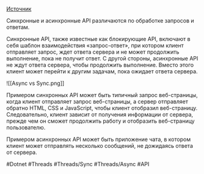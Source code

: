 
[Источник](https://www.astera.com/ru/topic/api-management/asynchronous-api-the-key-to-scalability-and-performance/)

Синхронные и асинхронные API различаются по обработке запросов и ответам.

Синхронные API, также известные как блокирующие API, включают в себя шаблон взаимодействия «запрос-ответ», при котором клиент отправляет запрос, ждет ответа сервера и не может продолжить выполнение, пока не получит ответ. С другой стороны, асинхронные API не ждут ответа сервера, чтобы продолжить выполнение. Вместо этого клиент может перейти к другим задачам, пока ожидает ответа сервера.

![[Async vs Sync.png]]

Примером синхронных API может быть типичный запрос веб-страницы, когда клиент отправляет запрос веб-страницы, а сервер отправляет обратно HTML, CSS и JavaScript, чтобы клиент отобразил веб-страницу. Следовательно, клиент зависит от получения информации от сервера, прежде чем он сможет продолжить работу и отобразить веб-страницу пользователю.

Примером асинхронных API может быть приложение чата, в котором клиент может отправлять несколько сообщений, не дожидаясь ответа от сервера.

#Dotnet #Threads #Threads/Sync #Threads/Async #API